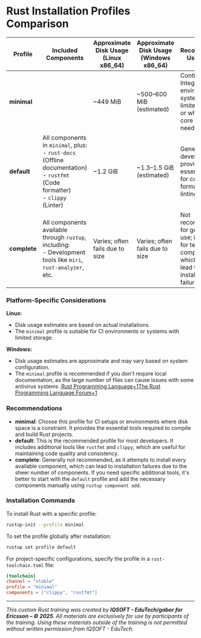 # Rust Installation Profiles Comparison

| Profile      | Included Components                                                                                                                | Approximate Disk Usage (Linux x86\_64) | Approximate Disk Usage (Windows x86\_64) | Recommended Use Cases                                                                                          |                            |
| ------------ | ---------------------------------------------------------------------------------------------------------------------------------- | -------------------------------------- | ---------------------------------------- | -------------------------------------------------------------------------------------------------------------- | -------------------------- |
| **minimal**  |                                                                                                                                    | \~449 MiB                              | \~500–600 MiB (estimated)                | Continuous Integration (CI) environments, systems with limited storage, or when only core tools are needed.    |                            |
| **default**  | All components in `minimal`, plus:<br>- `rust-docs` (Offline documentation)<br>- `rustfmt` (Code formatter)<br>- `clippy` (Linter) | \~1.2 GiB                              | \~1.3–1.5 GiB (estimated)                | General development, providing essential tools for code formatting and linting.                                |                            |
| **complete** | All components available through `rustup`, including:<br>- Development tools like `miri`, `rust-analyzer`, etc.                    | Varies; often fails due to size        | Varies; often fails due to size          | Not recommended for general use; intended for testing all components, which may lead to installation failures. |  |

### Platform-Specific Considerations

**Linux:**

-   Disk usage estimates are based on actual installations.
-   The `minimal` profile is suitable for CI environments or systems with limited storage.


**Windows:**

-   Disk usage estimates are approximate and may vary based on system configuration.
-   The `minimal` profile is recommended if you don't require local documentation, as the large number of files can cause issues with some antivirus systems .[Rust Programming Language+1The Rust Programming Language Forum+1](https://rust-lang.github.io/rustup/concepts/profiles.html?utm_source=chatgpt.com)


### Recommendations

-   **minimal**: Choose this profile for CI setups or environments where disk space is a constraint. It provides the essential tools required to compile and build Rust projects.
-   **default**: This is the recommended profile for most developers. It includes additional tools like `rustfmt` and `clippy`, which are useful for maintaining code quality and consistency.
-   **complete**: Generally not recommended, as it attempts to install every available component, which can lead to installation failures due to the sheer number of components. If you need specific additional tools, it's better to start with the `default` profile and add the necessary components manually using `rustup component add`.


### Installation Commands

To install Rust with a specific profile:

```bash
rustup-init --profile minimal
```

To set the profile globally after installation:

```bash
rustup set profile default
```

For project-specific configurations, specify the profile in a `rust-toolchain.toml` file:

```toml
[toolchain]
channel = "stable"
profile = "minimal"
components = ["clippy", "rustfmt"]
```

---

*This custom Rust training was created by **IQSOFT - EduTech/gabor for Ericsson – © 2025**. 
All materials are exclusively for use by participants of the training. Using these materials outside of the training is not permitted without written permission from IQSOFT - EduTech.*